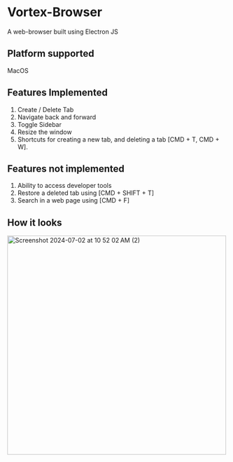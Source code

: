 # Vortex-Browser
A web-browser built using Electron JS

## Platform supported
MacOS

## Features Implemented
1. Create / Delete Tab
2. Navigate back and forward
3. Toggle Sidebar
4. Resize the window
5. Shortcuts for creating a new tab, and deleting a tab [CMD + T, CMD + W].

## Features not implemented
1. Ability to access developer tools
2. Restore a deleted tab using [CMD + SHIFT + T]
3. Search in a web page using [CMD + F]


## How it looks
<img width="500" alt="Screenshot 2024-07-02 at 10 52 02 AM (2)" src="https://github.com/neoFinch/Vortex-Browser/assets/14983412/12db1c72-eb1b-402d-a4b3-c9b1cf32ed22">
